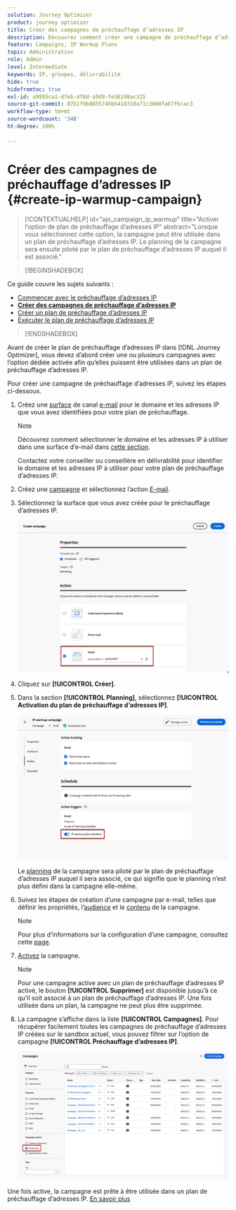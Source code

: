 ```yaml
---
solution: Journey Optimizer
product: journey optimizer
title: Créer des campagnes de préchauffage d’adresses IP
description: Découvrez comment créer une campagne de préchauffage d’adresses IP
feature: Campaigns, IP Warmup Plans
topic: Administration
role: Admin
level: Intermediate
keywords: IP, groupes, délivrabilité
hide: true
hidefromtoc: true
exl-id: a9995ca1-d7eb-4f8d-a9d9-fe56198ac325
source-git-commit: 07b1f9b885574bb6418310a71c3060fa67f6cac3
workflow-type: tm+mt
source-wordcount: '348'
ht-degree: 100%

---
```


# Créer des campagnes de préchauffage d’adresses IP {#create-ip-warmup-campaign}

>[!CONTEXTUALHELP]
>id="ajo_campaign_ip_warmup"
>title="Activer l’option de plan de préchauffage d’adresses IP"
>abstract="Lorsque vous sélectionnez cette option, la campagne peut être utilisée dans un plan de préchauffage d’adresses IP. Le planning de la campagne sera ensuite piloté par le plan de préchauffage d’adresses IP auquel il est associé."

>[!BEGINSHADEBOX]

Ce guide couvre les sujets suivants :

* [Commencer avec le préchauffage d’adresses IP](ip-warmup-gs.md)
* **[Créer des campagnes de préchauffage d’adresses IP](ip-warmup-campaign.md)**
* [Créer un plan de préchauffage d’adresses IP](ip-warmup-plan.md)
* [Exécuter le plan de préchauffage d’adresses IP](ip-warmup-execution.md)

>[!ENDSHADEBOX]

Avant de créer le plan de préchauffage d’adresses IP dans [!DNL Journey Optimizer], vous devez d’abord créer une ou plusieurs campagnes avec l’option dédiée activée afin qu’elles puissent être utilisées dans un plan de préchauffage d’adresses IP.

Pour créer une campagne de préchauffage d’adresses IP, suivez les étapes ci-dessous.

1. Créez une [surface](channel-surfaces.md) de canal [e-mail](../email/email-settings.md) pour le domaine et les adresses IP que vous avez identifiées pour votre plan de préchauffage.

   >[!NOTE]
   >
   >Découvrez comment sélectionner le domaine et les adresses IP à utiliser dans une surface d’e-mail dans [cette section](../email/email-settings.md#subdomains-and-ip-pools).
   >
   >Contactez votre conseiller ou conseillère en délivrabilité pour identifier le domaine et les adresses IP à utiliser pour votre plan de préchauffage d’adresses IP.<!--TBC-->

1. Créez une [campagne](../campaigns/create-campaign.md) et sélectionnez l’action [E-mail](../email/create-email.md#create-email-journey-campaign).

1. Sélectionnez la surface que vous avez créée pour le préchauffage d’adresses IP.

   ![](assets/ip-warmup-campaign-surface.png)

   <!--You must use the same surface as the one that will be used for the asociated IP warmup plan. [Learn how to create an IP warmup plan](#create-ip-warmup-plan)-->

1. Cliquez sur **[!UICONTROL Créer]**.

1. Dans la section **[!UICONTROL Planning]**, sélectionnez **[!UICONTROL Activation du plan de préchauffage d’adresses IP]**.

   ![](assets/ip-warmup-campaign-plan-activation.png)

   Le [planning](../campaigns/create-campaign.md#schedule) de la campagne sera piloté par le plan de préchauffage d’adresses IP auquel il sera associé, ce qui signifie que le planning n’est plus défini dans la campagne elle-même.

1. Suivez les étapes de création d’une campagne par e-mail, telles que définir les propriétés, l’[audience](../audience/about-audiences.md)<!--best practices for IP warmup in terms of audience?--> et le [contenu](../email/get-started-email-design.md#key-steps) de la campagne.

   >[!NOTE]
   >
   >Pour plus d’informations sur la configuration d’une campagne, consultez cette [page](../campaigns/get-started-with-campaigns.md).

1. [Activez](../campaigns/review-activate-campaign.md) la campagne.

   >[!NOTE]
   >
   >Pour une campagne active avec un plan de préchauffage d’adresses IP activé, le bouton **[!UICONTROL Supprimer]** est disponible jusqu’à ce qu’il soit associé à un plan de préchauffage d’adresses IP. Une fois utilisée dans un plan, la campagne ne peut plus être supprimée.

1. La campagne s’affiche dans la liste **[!UICONTROL Campagnes]**. Pour récupérer facilement toutes les campagnes de préchauffage d’adresses IP créées sur le sandbox actuel, vous pouvez filtrer sur l’option de campagne **[!UICONTROL Préchauffage d’adresses IP]**.

   ![](assets/ip-warmup-campaign-filter.png)

Une fois active, la campagne est prête à être utilisée dans un plan de préchauffage d’adresses IP. [En savoir plus](ip-warmup-plan.md)

<!--Any recommendations when defining an audience? i.e do you have to include all your database or a limited number or according to your Excel file?-->
